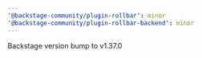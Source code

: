 ```yaml
---
'@backstage-community/plugin-rollbar': minor
'@backstage-community/plugin-rollbar-backend': minor
---
```


Backstage version bump to v1.37.0
